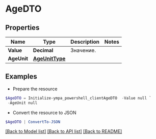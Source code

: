 # AgeDTO
## Properties

Name | Type | Description | Notes
------------ | ------------- | ------------- | -------------
**Value** | **Decimal** | Значение.  | 
**AgeUnit** | [**AgeUnitType**](AgeUnitType.md) |  | 

## Examples

- Prepare the resource
```powershell
$AgeDTO = Initialize-ympa_powershell_clientAgeDTO  -Value null `
 -AgeUnit null
```

- Convert the resource to JSON
```powershell
$AgeDTO | ConvertTo-JSON
```

[[Back to Model list]](../README.md#documentation-for-models) [[Back to API list]](../README.md#documentation-for-api-endpoints) [[Back to README]](../README.md)

